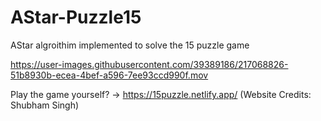 # AStar-Puzzle15

AStar algroithim implemented to solve the 15 puzzle game


https://user-images.githubusercontent.com/39389186/217068826-51b8930b-ecea-4bef-a596-7ee93ccd990f.mov


Play the game yourself? -> https://15puzzle.netlify.app/
(Website Credits: Shubham Singh)
